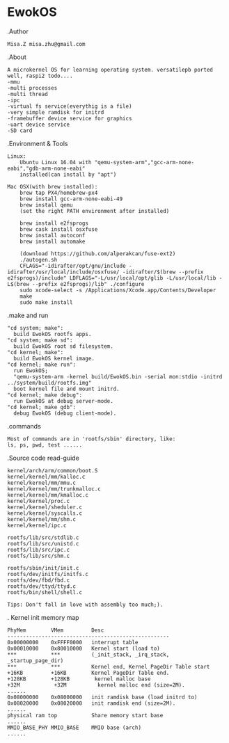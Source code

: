 # EwokOS
.Author

	Misa.Z misa.zhu@gmail.com

.About

	A microkernel OS for learning operating system. versatilepb ported well, raspi2 todo....
	-mmu
	-multi processes
	-multi thread
	-ipc
	-virtual fs service(everythig is a file)
	-very simple ramdisk for initrd
	-framebuffer device service for graphics
	-uart device service
	-SD card

.Environment & Tools

	Linux:	
		Ubuntu Linux 16.04 with "qemu-system-arm","gcc-arm-none-eabi","gdb-arm-none-eabi"
		installed(can install by "apt")

	Mac OSX(with brew installed):	
		brew tap PX4/homebrew-px4
		brew install gcc-arm-none-eabi-49
		brew install qemu
		(set the right PATH environment after installed)

		brew install e2fsprogs
		brew cask install osxfuse
		brew install autoconf
		brew install automake

		(download https://github.com/alperakcan/fuse-ext2)
		./autogen.sh
		CFLAGS="-idirafter/opt/gnu/include -idirafter/usr/local/include/osxfuse/ -idirafter/$(brew --prefix e2fsprogs)/include" LDFLAGS="-L/usr/local/opt/glib -L/usr/local/lib -L$(brew --prefix e2fsprogs)/lib" ./configure
		sudo xcode-select -s /Applications/Xcode.app/Contents/Developer
		make
		sudo make install
	
.make and run
	
	"cd system; make":
	  build EwokOS rootfs apps.
	"cd system; make sd":
	  build EwokOS root sd filesystem.
	"cd kernel; make":
	  build EwokOS kernel image.
	"cd kernel; make run":
	  run EwokOS;
	  "qemu-system-arm -kernel build/EwokOS.bin -serial mon:stdio -initrd ../system/build/rootfs.img"
	  boot kernel file and mount initrd.
	"cd kernel; make debug":
	  run EwokOS at debug server-mode.
	"cd kernel; make gdb":
	  debug EwokOS (debug client-mode).

.commands 
	
	Most of commands are in 'rootfs/sbin' directory, like:
	ls, ps, pwd, test ......

.Source code read-guide

	kernel/arch/arm/common/boot.S
	kernel/kernel/mm/kalloc.c
	kernel/kernel/mm/mmu.c
	kernel/kernel/mm/trunkmalloc.c
	kernel/kernel/mm/kmalloc.c
	kernel/kernel/proc.c 
	kernel/kernel/sheduler.c
	kernel/kernel/syscalls.c
	kernel/kernel/mm/shm.c
	kernel/kernel/ipc.c

	rootfs/lib/src/stdlib.c
	rootfs/lib/src/unistd.c
	rootfs/lib/src/ipc.c
	rootfs/lib/src/shm.c

	rootfs/sbin/init/init.c
	rootfs/dev/initfs/initfs.c
	rootfs/dev/fbd/fbd.c
	rootfs/dev/ttyd/ttyd.c
	rootfs/bin/shell/shell.c

	Tips: Don't fall in love with assembly too much;).

. Kernel init memory map

	PhyMem        VMem         Desc
	----------------------------------------------------
	0x00000000    0xFFFF0000   interrupt table
	0x00010000    0x80010000   Kernel start (load to)
	***           ***          (_init_stack, _irq_stack, _startup_page_dir)
	***           ***          Kernel end, Kernel PageDir Table start
	+16KB         +16KB        Kernel PageDir Table end.
	+128KB        +128KB        kernel malloc base
	+32M           +32M          kernel malloc end (size=2M).
	......
	0x08000000    0x08000000   init ramdisk base (load initrd to)
	0x08020000    0x08020000   init ramdisk end (size=2M).
	......
	physical ram top           Share memory start base               
	......
	MMIO_BASE_PHY MMIO_BASE    MMIO base (arch)
	......


